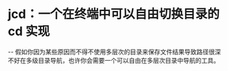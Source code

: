# jcd：一个在终端中可以自由切换目录的 cd 实现

-- 假如你因为某些原因而不得不使用多层次的目录来保存文件结果导致路径很深不好在多级目录导航，也许你会需要一个可以自由在多层次目录中导航的工具。

